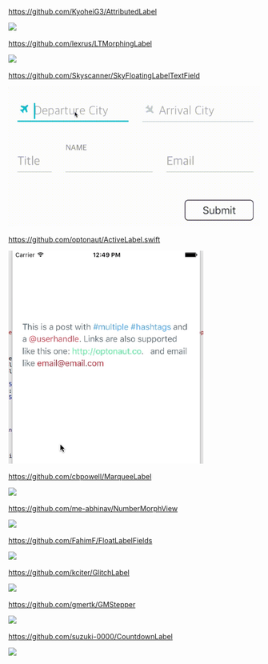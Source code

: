 
https://github.com/KyoheiG3/AttributedLabel

![](https://user-images.githubusercontent.com/5707132/33195811-182c5128-d11e-11e7-8945-0c4244429e19.gif)

https://github.com/lexrus/LTMorphingLabel

![](https://cloud.githubusercontent.com/assets/219689/3491822/96bf5de6-059d-11e4-9826-a6f82025d1af.gif)

https://github.com/Skyscanner/SkyFloatingLabelTextField

![](https://github.com/Skyscanner/SkyFloatingLabelTextField/raw/master/SkyFloatingLabelTextField/images/showcase-example.gif)

https://github.com/optonaut/ActiveLabel.swift

![](https://github.com/optonaut/ActiveLabel.swift/raw/master/ActiveLabelDemo/demo.gif)

https://github.com/cbpowell/MarqueeLabel

![](https://raw.githubusercontent.com/cbpowell/MarqueeLabel/master/Metadata/MarqueeLabelDemo.gif)

https://github.com/me-abhinav/NumberMorphView

![](https://raw.githubusercontent.com/me-abhinav/NumberMorphView/dev/sample.gif)

https://github.com/FahimF/FloatLabelFields

![](https://cloud.githubusercontent.com/assets/181110/5260534/f64efed4-7a4a-11e4-9b62-2cc1e009ee95.gif)

https://github.com/kciter/GlitchLabel

![](https://github.com/kciter/GlitchLabel/raw/master/Images/whitescreen.gif)

https://github.com/gmertk/GMStepper

![](https://raw.githubusercontent.com/gmertk/GMStepper/master/Screenshots/screenshot_1.gif)

https://github.com/suzuki-0000/CountdownLabel

![](https://github.com/suzuki-0000/CountdownLabel/raw/master/Screenshots/example01.gif)

